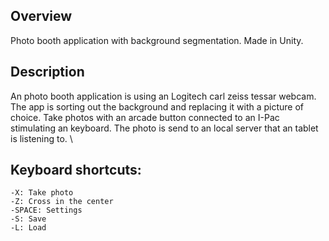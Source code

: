 ## Overview
Photo booth application with background segmentation. Made in Unity.

## Description
An photo booth application is using an Logitech carl zeiss tessar webcam.  The app is sorting out the background and replacing it with a picture of choice. Take photos with an arcade button connected to an I-Pac stimulating an keyboard. The photo is send to an local server that an tablet is listening to. \

## Keyboard shortcuts:
	-X: Take photo
	-Z: Cross in the center 
	-SPACE: Settings 
	-S: Save
	-L: Load 


